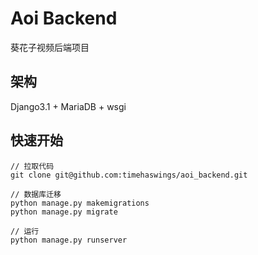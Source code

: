 # Aoi Backend
葵花子视频后端项目

## 架构
Django3.1 + MariaDB + wsgi



## 快速开始

```
// 拉取代码
git clone git@github.com:timehaswings/aoi_backend.git

// 数据库迁移
python manage.py makemigrations
python manage.py migrate

// 运行
python manage.py runserver
```

